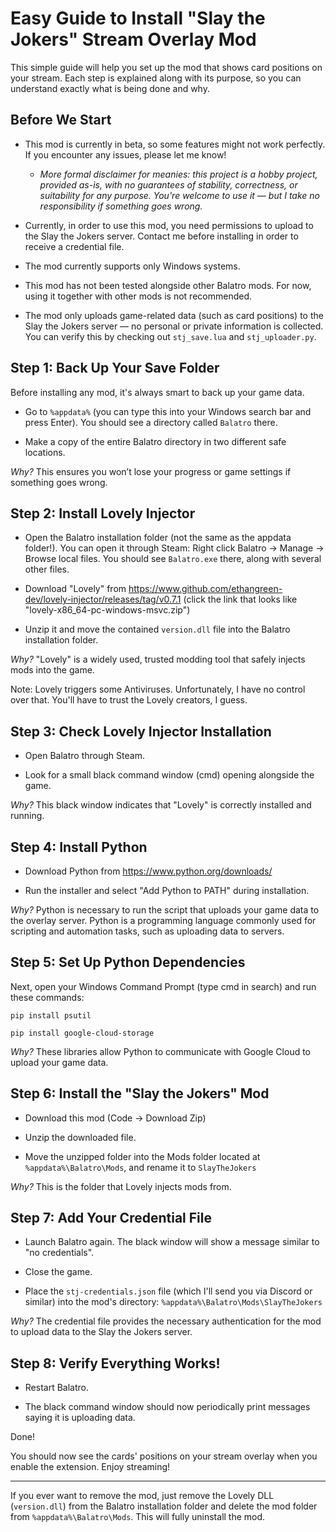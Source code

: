# Easy Guide to Install "Slay the Jokers" Stream Overlay Mod

This simple guide will help you set up the mod that shows card positions on your stream. Each step is explained along with its purpose, so you can understand exactly what is being done and why.

## Before We Start

- This mod is currently in beta, so some features might not work perfectly. If you encounter any issues, please let me know!
    - *More formal disclaimer for meanies: this project is a hobby project, provided as-is, with no guarantees of stability, correctness, or suitability for any purpose. You're welcome to use it — but I take no responsibility if something goes wrong.*

- Currently, in order to use this mod, you need permissions to upload to the Slay the Jokers server. Contact me before installing in order to receive a credential file.

- The mod currently supports only Windows systems.

- This mod has not been tested alongside other Balatro mods. For now, using it together with other mods is not recommended.

- The mod only uploads game-related data (such as card positions) to the Slay the Jokers server — no personal or private information is collected. You can verify this by checking out `stj_save.lua` and `stj_uploader.py`.

## Step 1: Back Up Your Save Folder

Before installing any mod, it's always smart to back up your game data.

- Go to `%appdata%` (you can type this into your Windows search bar and press Enter). You should see a directory called `Balatro` there.

- Make a copy of the entire Balatro directory in two different safe locations.

*Why?* This ensures you won’t lose your progress or game settings if something goes wrong.

## Step 2: Install Lovely Injector

- Open the Balatro installation folder (not the same as the appdata folder!). You can open it through Steam: Right click Balatro -> Manage -> Browse local files. You should see `Balatro.exe` there, along with several other files.

- Download "Lovely" from https://www.github.com/ethangreen-dev/lovely-injector/releases/tag/v0.7.1 (click the link that looks like "lovely-x86_64-pc-windows-msvc.zip")

- Unzip it and move the contained `version.dll` file into the Balatro installation folder.

*Why?* "Lovely" is a widely used, trusted modding tool that safely injects mods into the game.

Note: Lovely triggers some Antiviruses. Unfortunately, I have no control over that. You'll have to trust the Lovely creators, I guess.

## Step 3: Check Lovely Injector Installation

- Open Balatro through Steam.

- Look for a small black command window (cmd) opening alongside the game.

*Why?* This black window indicates that "Lovely" is correctly installed and running.

## Step 4: Install Python

- Download Python from https://www.python.org/downloads/

- Run the installer and select "Add Python to PATH" during installation.

*Why?* Python is necessary to run the script that uploads your game data to the overlay server. Python is a programming language commonly used for scripting and automation tasks, such as uploading data to servers. 

## Step 5: Set Up Python Dependencies

Next, open your Windows Command Prompt (type cmd in search) and run these commands:

`pip install psutil`

`pip install google-cloud-storage`

*Why?* These libraries allow Python to communicate with Google Cloud to upload your game data.

## Step 6: Install the "Slay the Jokers" Mod

- Download this mod (Code -> Download Zip)

- Unzip the downloaded file.

- Move the unzipped folder into the Mods folder located at `%appdata%\Balatro\Mods`, and rename it to `SlayTheJokers`

*Why?* This is the folder that Lovely injects mods from.

## Step 7: Add Your Credential File

- Launch Balatro again. The black window will show a message similar to "no credentials".

- Close the game.

- Place the `stj-credentials.json` file (which I'll send you via Discord or similar) into the mod's directory: `%appdata%\Balatro\Mods\SlayTheJokers`

*Why?* The credential file provides the necessary authentication for the mod to upload data to the Slay the Jokers server.

## Step 8: Verify Everything Works!

- Restart Balatro.

- The black command window should now periodically print messages saying it is uploading data.

Done!

You should now see the cards' positions on your stream overlay when you enable the extension. Enjoy streaming!

---

If you ever want to remove the mod, just remove the Lovely DLL (`version.dll`) from the Balatro installation folder and delete the mod folder from `%appdata%\Balatro\Mods`. This will fully uninstall the mod.
